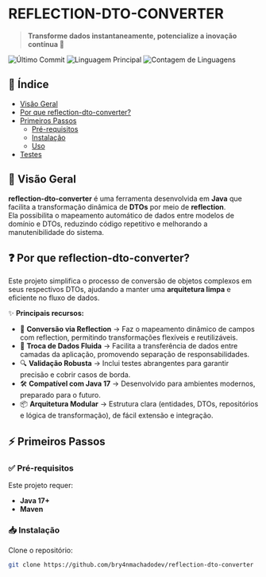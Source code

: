 # REFLECTION-DTO-CONVERTER
> **Transforme dados instantaneamente, potencialize a inovação contínua 🚀**

![Último Commit](https://img.shields.io/github/last-commit/bry4nmachadodev/reflection-dto-converter?style=flat-square)
![Linguagem Principal](https://img.shields.io/github/languages/top/bry4nmachadodev/reflection-dto-converter?style=flat-square)
![Contagem de Linguagens](https://img.shields.io/github/languages/count/bry4nmachadodev/reflection-dto-converter?style=flat-square)

## 📖 Índice
- [Visão Geral](#visão-geral)
- [Por que reflection-dto-converter?](#por-que-reflection-dto-converter)
- [Primeiros Passos](#primeiros-passos)
  - [Pré-requisitos](#pré-requisitos)
  - [Instalação](#instalação)
  - [Uso](#uso)
- [Testes](#testes)

## 📝 Visão Geral
**reflection-dto-converter** é uma ferramenta desenvolvida em **Java** que facilita a transformação dinâmica de **DTOs** por meio de **reflection**.  
Ela possibilita o mapeamento automático de dados entre modelos de domínio e DTOs, reduzindo código repetitivo e melhorando a manutenibilidade do sistema.

## ❓ Por que reflection-dto-converter?
Este projeto simplifica o processo de conversão de objetos complexos em seus respectivos DTOs, ajudando a manter uma **arquitetura limpa** e eficiente no fluxo de dados.  

✨ **Principais recursos:**
- 🧩 **Conversão via Reflection** → Faz o mapeamento dinâmico de campos com reflection, permitindo transformações flexíveis e reutilizáveis.  
- 🚀 **Troca de Dados Fluida** → Facilita a transferência de dados entre camadas da aplicação, promovendo separação de responsabilidades.  
- 🔍 **Validação Robusta** → Inclui testes abrangentes para garantir precisão e cobrir casos de borda.  
- 🛠️ **Compatível com Java 17** → Desenvolvido para ambientes modernos, preparado para o futuro.  
- 📦 **Arquitetura Modular** → Estrutura clara (entidades, DTOs, repositórios e lógica de transformação), de fácil extensão e integração.  

## ⚡ Primeiros Passos

### ✅ Pré-requisitos
Este projeto requer:
- **Java 17+**
- **Maven**

### 📥 Instalação
Clone o repositório:
```bash
git clone https://github.com/bry4nmachadodev/reflection-dto-converter
